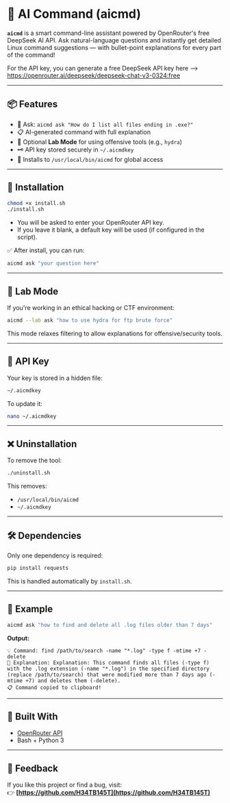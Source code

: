 # 🧠 AI Command (aicmd)

**`aicmd`** is a smart command-line assistant powered by OpenRouter's free DeepSeek AI API. Ask natural-language questions and instantly get detailed Linux command suggestions — with bullet-point explanations for every part of the command!

For the API key, you can generate a free DeepSeek API key here --> https://openrouter.ai/deepseek/deepseek-chat-v3-0324:free

---

## 📦 Features

- 💬 Ask: `aicmd ask "How do I list all files ending in .exe?"`
- 📋 AI-generated command with full explanation
- 🧠 Optional **Lab Mode** for using offensive tools (e.g., `hydra`)
- 🗝️ API key stored securely in `~/.aicmdkey`
- 🔧 Installs to `/usr/local/bin/aicmd` for global access

---

## 🚀 Installation

```bash
chmod +x install.sh
./install.sh
```

- You will be asked to enter your OpenRouter API key.
- If you leave it blank, a default key will be used (if configured in the script).

✅ After install, you can run:
```bash
aicmd ask "your question here"
```

---

## 🧪 Lab Mode

If you're working in an ethical hacking or CTF environment:

```bash
aicmd --lab ask "how to use hydra for ftp brute force"
```

This mode relaxes filtering to allow explanations for offensive/security tools.

---

## 🔑 API Key

Your key is stored in a hidden file:
```bash
~/.aicmdkey
```
To update it:
```bash
nano ~/.aicmdkey
```

---

## ❌ Uninstallation

To remove the tool:
```bash
./uninstall.sh
```

This removes:
- `/usr/local/bin/aicmd`
- `~/.aicmdkey`

---

## 🛠 Dependencies

Only one dependency is required:
```bash
pip install requests
```

This is handled automatically by `install.sh`.

---

## 📎 Example

```bash
aicmd ask "how to find and delete all .log files older than 7 days"
```

**Output:**
```
💡 Command: find /path/to/search -name "*.log" -type f -mtime +7 -delete
📘 Explanation: Explanation: This command finds all files (-type f) with the .log extension (-name "*.log") in the specified directory (replace /path/to/search) that were modified more than 7 days ago (-mtime +7) and deletes them (-delete).
📋 Command copied to clipboard!
```

---

## 🧠 Built With

- [OpenRouter API](https://openrouter.ai/)
- Bash + Python 3

---

## 🙋 Feedback

If you like this project or find a bug, visit:  
👉 **[https://github.com/H34TB145T](https://github.com/H34TB145T)**
